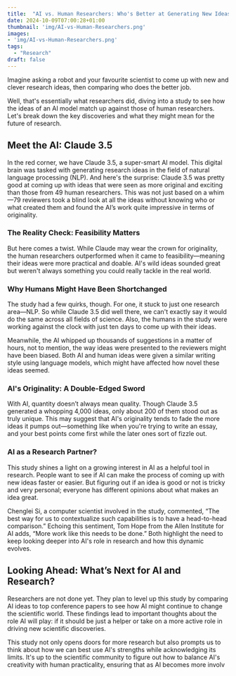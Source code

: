 ```yaml
---
title:  "AI vs. Human Researchers: Who's Better at Generating New Ideas?"
date: 2024-10-09T07:00:28+01:00
thumbnail: 'img/AI-vs-Human-Researchers.png'
images: 
- 'img/AI-vs-Human-Researchers.png'
tags:
  - "Research"
draft: false
---
```


Imagine asking a robot and your favourite scientist to come up with new and clever research ideas, then comparing who does the better job. 

<!--more-->

Well, that's essentially what researchers did, diving into a study to see how the ideas of an AI model match up against those of human researchers. Let's break down the key discoveries and what they might mean for the future of research.

## Meet the AI: Claude 3.5

In the red corner, we have Claude 3.5, a super-smart AI model. This digital brain was tasked with generating research ideas in the field of natural language processing (NLP). And here's the surprise: Claude 3.5 was pretty good at coming up with ideas that were seen as more original and exciting than those from 49 human researchers. This was not just based on a whim—79 reviewers took a blind look at all the ideas without knowing who or what created them and found the AI’s work quite impressive in terms of originality.

### The Reality Check: Feasibility Matters

But here comes a twist. While Claude may wear the crown for originality, the human researchers outperformed when it came to feasibility—meaning their ideas were more practical and doable. AI's wild ideas sounded great but weren't always something you could really tackle in the real world.

### Why Humans Might Have Been Shortchanged

The study had a few quirks, though. For one, it stuck to just one research area—NLP. So while Claude 3.5 did well there, we can't exactly say it would do the same across all fields of science. Also, the humans in the study were working against the clock with just ten days to come up with their ideas. 

Meanwhile, the AI whipped up thousands of suggestions in a matter of hours, not to mention, the way ideas were presented to the reviewers might have been biased. Both AI and human ideas were given a similar writing style using language models, which might have affected how novel these ideas seemed.

### AI's Originality: A Double-Edged Sword

With AI, quantity doesn’t always mean quality. Though Claude 3.5 generated a whopping 4,000 ideas, only about 200 of them stood out as truly unique. This may suggest that AI's originality tends to fade the more ideas it pumps out—something like when you're trying to write an essay, and your best points come first while the later ones sort of fizzle out.

### AI as a Research Partner?

This study shines a light on a growing interest in AI as a helpful tool in research. People want to see if AI can make the process of coming up with new ideas faster or easier. But figuring out if an idea is good or not is tricky and very personal; everyone has different opinions about what makes an idea great.

Chenglei Si, a computer scientist involved in the study, commented, “The best way for us to contextualize such capabilities is to have a head-to-head comparison.” Echoing this sentiment, Tom Hope from the Allen Institute for AI adds, “More work like this needs to be done.” Both highlight the need to keep looking deeper into AI's role in research and how this dynamic evolves.

## Looking Ahead: What’s Next for AI and Research?

Researchers are not done yet. They plan to level up this study by comparing AI ideas to top conference papers to see how AI might continue to change the scientific world. These findings lead to important thoughts about the role AI will play: if it should be just a helper or take on a more active role in driving new scientific discoveries.

This study not only opens doors for more research but also prompts us to think about how we can best use AI's strengths while acknowledging its limits. It's up to the scientific community to figure out how to balance AI's creativity with human practicality, ensuring that as AI becomes more involv